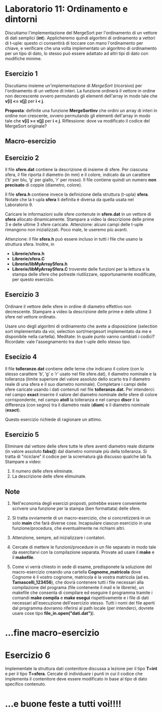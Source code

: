 # Laboratorio 11: Ordinamento e dintorni

Discutiamo l'implementazione del MergeSort per l'ordinamento di un vettore di dati semplici (__int__). Applicheremo quindi algoritmi di ordinamento a vettori di t-uple: questo ci consentirà di toccare con mano l'ordinamento per chiave, e verificare che una volta implementato un algoritmo di ordinamento per un tipo di dato, lo stesso può essere adattato ad altri tipi di dato con modifiche minime.


## Esercizio 1

Discutiamo insieme un'implementazione di _MergeSort_ (ricorsivo) per l'ordinamento di un vettore di interi. La funzione ordinerà il vettore in ordine non decrescente ovvero permutando gli elementi dell'array in modo tale che __v[i] <= v[j]__ per __i < j__.

__Proposta__: definite una funzione __MergeSortInv__ che ordini un array di interi in ordine non crescente, ovvero permutando gli elementi dell'array in modo tale che __v[i] >= v[j]__ per __i < j__.
Riflessione: dove va modificato il codice del MergeSort originale?

## Macro-esercizio 

## Esercizio 2
Il file __sfere.dat__ contiene la descrizione di insieme di sfere. Per ciascuna sfera, il file riporta il diametro (in mm) e il colore, indicato da un carattere (’b’ per blu, ’g’ per giallo, ’r’ per rosso). Il file contiene quindi un numero __non precisato__ di coppie (diametro, colore).

Il file __sfera.h__ contiene invece la definizione della struttura (t-upla) __sfera__. Notate che la t-upla __sfera__ lì definita è diversa da quella usata nel Laboratorio 9.

Caricare le informazioni sulle sfere contenute in __sfere.dat__ in un vettore di __sfera__ allocato dinamicamente. Stampare a video la descrizione delle prime 3 e delle ultime 3 sfere caricate. Attenzione: alcuni campi delle t-uple rimangono non inizializzati. Poco male, le useremo più avanti.

Attenzione: il file __sfera.h__ può essere incluso in tutti i file che usano la struttura sfera. Inoltre, in 

- __Librerie/sfera.h__
- __Librerie/sfera.C__ 
- __Librerie/libMyArraySfera.h__
- __Librerie/libMyArraySfera.C__
troverete delle funzioni per la lettura e la stampa delle sfere che potreste riutilizzare, opportunamente modificate, per questo esercizio.

## Esercizio 3
Ordinare il vettore delle sfere in ordine di diametro effettivo non decrescente. Stampare a video la descrizione delle prime e delle ultime 3 sfere nel vettore ordinato.

Usare uno degli algoritmi di ordinamento che avete a disposizione (selection sort implementato da voi, selection sort/mergesort implementato da me e disponibile nella cartella). Meditate: In quale punto vanno cambiati i codici? Ricordate: vale l'assegnamento tra due t-uple dello stesso tipo.

## Esecizio 4

Il file __tolleranze.dat__ contiene delle terne che indicano il colore (con lo stesso carattere ’b’, ’g’ o ’r’ usato nel file sfere.dat), il diametro nominale e la tolleranza (limite superiore del valore assoluto dello scarto tra il diametro reale di una sfera e il suo diametro nominale). Completare i campi delle sfere caricate usando i dati contenuti nel file __tolleranze.dat__. Per intenderci: nel campo __exact__ inserire il valore del diametro nominale delle sfere di colore corrispondente, nel campo __atoll__ la tolleranza e nel campo __discr__ il la differenza (con segno) tra il diametro reale (__diam__) e il diametro nominale (__exact__).

Questo esercizio richiede di ragionare un attimo.

## Esercizio 5

Eliminare dal vettore delle sfere tutte le sfere aventi diametro reale distante (in valore assoluto __fabs()__) dal diametro nominale più della tolleranza. Si tratta di "riciclare"  il codice per la scrematura già discusso qualche lab fa. Stampare a video:
1. Il numero delle sfere eliminate.
2. La descrizione delle sfere elimuinate.

## Note

1. Nell'economia degli esercizi proposti, potrebbe essere conveniente scrivere una funzione per la stampa (ben formattata) delle sfere.

2. Si tratta ovviamente di un macro-esercizio, che si concretizzerà in un solo __main__ che farà diverse cose. Incapsulare ciascun esercizio in una funzione/procedura, che eventualmente ne richiami altri.

3. Attenzione, sempre, ad inizializzare i contatori.

4. Cercate di mettere le funzioni/procedure in un file separato in modo tale da esercitarvi con la compilazione separata. Provate ad usare il __make__ e il __makefile__.

5. Come vi verrà chiesto in sede di esame, predisponete la soluzione del macro-esercizio creando una cartella __Cognome_matricola__ dove Cognome è il vostro cognome, matricola è la vostra matricola (ad es. __Tamascelli_123456__), che dovrà contenere tutti i file necessari alla compilazione del programa (file contenente il mail e le librerie), un makefile che consenta di compilare ed eseguire il programma tramite i comandi __make compila__ e __make esegui__ rispettivamente e i file di dati necessari all'esecuzione dell'esercizio stesso. Tutti i nomi dei file aperti dal programma dovranno riferirsi al path locale (per intenderci, dovrete usare cose tipo __file_in.open("dati.dat")__). 
# ...fine macro-esercizio

# Esercizio 6
Implementate la struttura dati contenitore discussa a lezione per il tipo __T=int__ e per il tipo __T=sfera__. Cercate di individuare i punti in cui il codice che implementa il contenitore deve essere modificato in base al tipo di dato specifico contenuto.


# ...e buone feste a tutti voi!!!!